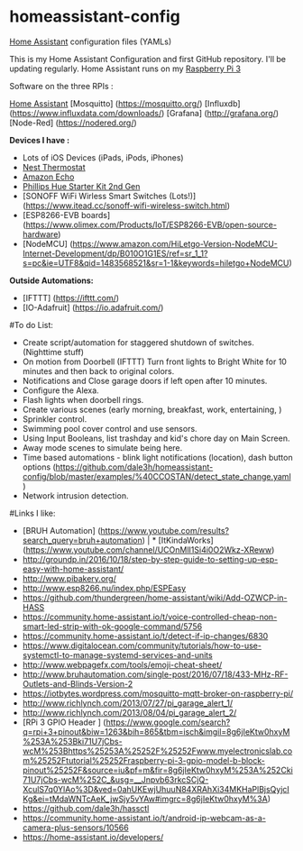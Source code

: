 # homeassistant-config  
[Home Assistant](https://home-assistant.io/) configuration files (YAMLs)

This is my Home Assistant Configuration and first GitHub repository. I'll be updating regularly. 
Home Assistant runs on my [Raspberry Pi 3](http://amzn.to/2e3DOBY) 

Software on the three RPIs : 

[Home Assistant](https://home-assistant.io/) 
[Mosquitto] (https://mosquitto.org/)
[Influxdb] (https://www.influxdata.com/downloads/)
[Grafana] (http://grafana.org/)
[Node-Red] (https://nodered.org/)


**Devices I have :**
* Lots of iOS Devices (iPads, iPods, iPhones)
* [Nest Thermostat](https://www.amazon.com/Nest-Learning-Thermostat-Generation-Amazon/dp/B0131RG6VK/ref=sr_1_7?s=electronics&ie=UTF8&qid=1480714572&sr=1-7&keywords=philips+hue)
* [Amazon Echo](https://www.amazon.com/Amazon-Echo-Bluetooth-Speaker-with-WiFi-Alexa/dp/B00X4WHP5E/ref=sr_1_1?s=electronics&ie=UTF8&qid=1480714652&sr=1-1&keywords=amazon+echo)
* [Phillips Hue Starter Kit 2nd Gen](https://www.amazon.com/Philips-Ambiance-Starter-Bridge-Generation/dp/B014H2P4KW/ref=sr_1_2?s=electronics&ie=UTF8&qid=1480714447&sr=1-2&keywords=phillips+hue+starter+kithttp://amzn.to/2eoQTJy)
* [SONOFF WiFi Wirless Smart Switches (Lots!)] (https://www.itead.cc/sonoff-wifi-wireless-switch.html)
* [ESP8266-EVB boards] (https://www.olimex.com/Products/IoT/ESP8266-EVB/open-source-hardware)
* [NodeMCU] (https://www.amazon.com/HiLetgo-Version-NodeMCU-Internet-Development/dp/B010O1G1ES/ref=sr_1_1?s=pc&ie=UTF8&qid=1483568521&sr=1-1&keywords=hiletgo+NodeMCU)


**Outside Automations:**
* [IFTTT] (https://ifttt.com/)
* [IO-Adafruit] (https://io.adafruit.com/)



#To do List:

* Create script/automation for staggered shutdown of switches. (Nighttime stuff) 
* On motion from Doorbell (IFTTT) Turn front lights to Bright White for 10 minutes and then back to original colors.
* Notifications and Close garage doors if left open after 10 minutes.
* Configure the Alexa.
* Flash lights when doorbell rings. 
* Create various scenes (early morning, breakfast, work, entertaining, )
* Sprinkler control. 
* Swimming pool cover control and use sensors.
* Using Input Booleans, list trashday and kid's chore day on Main Screen.
* Away mode scenes to simulate being here. 
* Time based automations - blink light notifications (location),  dash button options (https://github.com/dale3h/homeassistant-config/blob/master/examples/%40CCOSTAN/detect_state_change.yaml)
* Network intrusion detection.

#Links I like:

* [BRUH Automation] (https://www.youtube.com/results?search_query=bruh+automation)          |         * [ItKindaWorks] (https://www.youtube.com/channel/UCOnMlI1Si4i0O2Wkz-XReww)
* http://groundp.in/2016/10/18/step-by-step-guide-to-setting-up-esp-easy-with-home-assistant/		
* http://www.pibakery.org/
* http://www.esp8266.nu/index.php/ESPEasy
* https://github.com/thundergreen/home-assistant/wiki/Add-OZWCP-in-HASS
* https://community.home-assistant.io/t/voice-controlled-cheap-non-smart-led-strip-with-ok-google-command/5756
* https://community.home-assistant.io/t/detect-if-ip-changes/6830
* https://www.digitalocean.com/community/tutorials/how-to-use-systemctl-to-manage-systemd-services-and-units
* http://www.webpagefx.com/tools/emoji-cheat-sheet/
* http://www.bruhautomation.com/single-post/2016/07/18/433-MHz-RF-Outlets-and-Blinds-Version-2
* https://iotbytes.wordpress.com/mosquitto-mqtt-broker-on-raspberry-pi/
* http://www.richlynch.com/2013/07/27/pi_garage_alert_1/
* http://www.richlynch.com/2013/08/04/pi_garage_alert_2/
* [RPi 3 GPIO Header ] (https://www.google.com/search?q=rpi+3+pinout&biw=1263&bih=865&tbm=isch&imgil=8g6jIeKtw0hxyM%253A%253Bki71U7jCbs-wcM%253Bhttps%25253A%25252F%25252Fwww.myelectronicslab.com%25252Ftutorial%25252Fraspberry-pi-3-gpio-model-b-block-pinout%25252F&source=iu&pf=m&fir=8g6jIeKtw0hxyM%253A%252Cki71U7jCbs-wcM%252C_&usg=__Jnpvb63rkcSCjQ-XculS7q0YlAo%3D&ved=0ahUKEwjUhuuN84XRAhXi34MKHaPlBjsQyjcIKg&ei=tMdaWNTcAeK_jwSjy5vYAw#imgrc=8g6jIeKtw0hxyM%3A)
* https://github.com/dale3h/hassctl
* https://community.home-assistant.io/t/android-ip-webcam-as-a-camera-plus-sensors/10566
* https://home-assistant.io/developers/
 